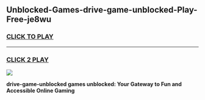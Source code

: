 
## Unblocked-Games-drive-game-unblocked-Play-Free-je8wu
<h3>
<a href="https://premium76.site?title=drive-game-unblocked&ref=10A">CLICK TO PLAY</a></h3>
<hr>

<h3>
<a href="https://premium76.site?title=drive-game-unblocked&ref=10A">CLICK 2 PLAY</a>
  
</h3>

<a href="https://premium76.site?title=drive-game-unblocked&ref=10A"><img src="https://clearcache.store/games.png"></a>


**drive-game-unblocked games unblocked: Your Gateway to Fun and Accessible Online Gaming**
